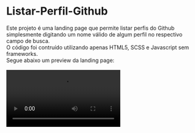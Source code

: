 # Listar-Perfil-Github

Este projeto é uma landing page que permite listar perfis do Github simplesmente digitando um nome válido de algum perfil no respectivo campo de busca. <br/>
O código foi contruído utilizando apenas HTML5, SCSS e Javascript sem frameworks.<br/>
Segue abaixo um preview da landing page: <br/><br/>
<video src="image/visualizador.mp4"></video>


